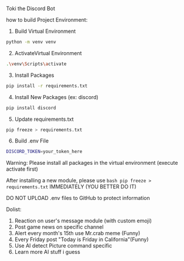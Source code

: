 Toki the Discord Bot

how to build Project Environment:


1.  Build Virtual Environment
```bash
python -m venv venv
```

2.  ActivateVirtual Environment
```bash
.\venv\Scripts\activate
```

3.  Install Packages
```bash
pip install -r requirements.txt
```

4.  Install New Packages (ex: discord)
```bash
pip install discord
```

5.  Update requirements.txt
```bash
pip freeze > requirements.txt
```

6.  Build .env File
```bash
DISCORD_TOKEN=your_token_here
```

Warning:
Please install all packages in the virtual environment (execute activate first)

After installing a new module, please use ```bash pip freeze > requirements.txt```  IMMEDIATELY (YOU BETTER DO IT) 

DO NOT UPLOAD .env files to GitHub to protect information


Dolist:

1. Reaction on user's message module (with custom emoji)
2. Post game news on specific channel
3. Alert every month's 15th use Mr.crab meme (Funny)
4. Every Friday post "Today is Friday in California"(Funny)
5. Use AI detect Picture command specific 
6. Learn more AI stuff i guess